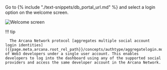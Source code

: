  Go to {% include "./text-snippets/db_portal_url.md" %} and select a login option on the welcome screen.

![Welcome screen](/img/an_db_welcome.png)

!!! tip
    
      The Arcana Network protocol [aggregates multiple social account login identities]({{page.meta.arcana.root_rel_path}}/concepts/authtype/aggregatelogin.md) of Web3 developers under a single user account. This enables developers to log into the dashboard using any of the supported social providers and access the same developer account in the Arcana Network.

